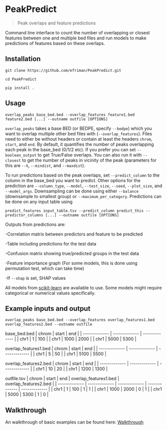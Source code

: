 # PeakPredict
> Peak overlaps and feature predictions

Command line interface to count the number of overlapping or closest features between one and multiple bed files and run models to make predictions of features based on these overlaps.

## Installation
`git clone https://github.com/efriman/PeakPredict.git`

`cd PeakPredict`

`pip install .`

## Usage
`overlap_peaks base_bed.bed --overlap_features feature1.bed feature2.bed [...] --outname outfile [OPTIONS]`

`overlap_peaks` takes a base BED (or BEDPE, specify `--bedpe`) which you want to overlap multiple other bed files with (`--overlap_features`). Files need to either be without headers or contain at least the headers `chrom`, `start`, and `end`. By default, it quantifies the number of peaks overlapping each peak in the base_bed (0/1/2 etc). If you prefer you can set `--boolean_output` to get True/False overlaps. You can also run it with `--closest` to get the number of peaks in vicinity of the peak (parameters for this are `--k`, `--mindist`, and `--maxdist`).

To run predictions based on the peak overlaps, set `--predict_column` to the column in the base_bed you want to predict. Other options for the prediction are `--column_type`, `--model`, `--test_size`, `--seed`, `--plot_size`, and `--model_args`. Downsampling can be done using either `--balance` (downsample to smallest group) or `--maximum_per_category`. Predictions can be done on any input table using

`predict_features input_table.tsv --predict_column predict_this --predictor_columns [...] --outname outfile [OPTIONS]`

Outputs from predictions are:

-Correlation matrix between predictors and feature to be predicted

-Table including predictions for the test data

-Confusion matrix showing true/predicted groups in the test data

-Feature importance graph (For some models, this is done using permutation test, which can take time)

-If `--shap` is set, SHAP values 

All models from [scikit-learn](https://scikit-learn.org/) are available to use. Some models might require categorical or numerical values specifically.


## Example inputs and output
`overlap_peaks base_bed.bed --overlap_features overlap_features1.bed overlap_features2.bed --outname outfile`

base_bed.bed
| chrom  | start | end |
| ------------- | ------------- | ------------- |
| chr1  | 1  | 100 |
| chr1  | 1000  | 2000 |
| chr1  | 5000  | 5300 |

overlap_features1.bed
| chrom  | start | end |
| ------------- | ------------- | ------------- |
| chr1  | 5  | 50 |
| chr1  | 5100  | 5500 |

overlap_features2.bed
| chrom  | start | end |
| ------------- | ------------- | ------------- |
| chr1  | 10  | 20 |
| chr1  | 1200  | 1300 |

outfile.tsv
| chrom  | start | end | overlap_features1.bed | overlap_features2.bed |
| ------------- | ------------- | ------------- | ------------- | ------------- |
| chr1  | 1  | 100 | 1 | 1 |
| chr1  | 1000  | 2000 | 0 | 1 |
| chr1  | 5000  | 5300 | 1 | 0 |

## Walkthrough
An walkthrough of basic examples can be found here: [Walkthrough](https://github.com/efriman/PeakPredict/blob/main/docs/Walkthrough_examples.ipynb)
